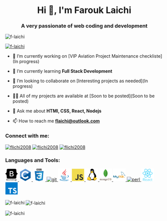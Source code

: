 <h1 align="center">Hi 👋, I'm Farouk Laichi</h1>
<h3 align="center">A very passionate of web coding and development</h3>

<p align="left"> <img src="https://komarev.com/ghpvc/?username=f-laichi&label=Profile%20views&color=0e75b6&style=flat" alt="f-laichi" /> </p>



<p align="left"> <a href="https://twitter.com/f-laichi" target="blank"><img src="https://img.shields.io/twitter/follow/f-laichi?logo=twitter&style=for-the-badge" alt="f-laichi" /></a> </p>

- 🔭 I’m currently working on [VIP Aviation Project Maintenance checkliste](In progress)

- 🌱 I’m currently learning **Full Stack Development**

- 👯 I’m looking to collaborate on [Interesting projects as needed](In progress)

- 👨‍💻 All of my projects are available at [Soon to be posted](Soon to be posted)

- 💬 Ask me about **HTMl, CSS, React, Nodejs**

- 📫 How to reach me **flaichi@outlook.com**

<h3 align="left">Connect with me:</h3>
<p align="left">
<a href="https://codepen.io/flichi2008" target="blank"><img align="center" src="https://raw.githubusercontent.com/rahuldkjain/github-profile-readme-generator/master/src/images/icons/Social/codepen.svg" alt="flichi2008" height="30" width="40" /></a>
<a href="https://twitter.com/flichi2008" target="blank"><img align="center" src="https://raw.githubusercontent.com/rahuldkjain/github-profile-readme-generator/master/src/images/icons/Social/twitter.svg" alt="flichi2008" height="30" width="40" /></a>
<a href="https://codesandbox.com/flichi2008" target="blank"><img align="center" src="https://raw.githubusercontent.com/rahuldkjain/github-profile-readme-generator/master/src/images/icons/Social/codesandbox.svg" alt="flichi2008" height="30" width="40" /></a>
</p>

<h3 align="left">Languages and Tools:</h3>
<p align="left"> <a href="https://getbootstrap.com" target="_blank" rel="noreferrer"> <img src="https://raw.githubusercontent.com/devicons/devicon/master/icons/bootstrap/bootstrap-plain-wordmark.svg" alt="bootstrap" width="40" height="40"/> </a> <a href="https://www.cprogramming.com/" target="_blank" rel="noreferrer"> <img src="https://raw.githubusercontent.com/devicons/devicon/master/icons/c/c-original.svg" alt="c" width="40" height="40"/> </a> <a href="https://www.w3schools.com/css/" target="_blank" rel="noreferrer"> <img src="https://raw.githubusercontent.com/devicons/devicon/master/icons/css3/css3-original-wordmark.svg" alt="css3" width="40" height="40"/> </a> <a href="https://git-scm.com/" target="_blank" rel="noreferrer"> <img src="https://www.vectorlogo.zone/logos/git-scm/git-scm-icon.svg" alt="git" width="40" height="40"/> </a> <a href="https://www.java.com" target="_blank" rel="noreferrer"> <img src="https://raw.githubusercontent.com/devicons/devicon/master/icons/java/java-original.svg" alt="java" width="40" height="40"/> </a> <a href="https://developer.mozilla.org/en-US/docs/Web/JavaScript" target="_blank" rel="noreferrer"> <img src="https://raw.githubusercontent.com/devicons/devicon/master/icons/javascript/javascript-original.svg" alt="javascript" width="40" height="40"/> </a> <a href="https://www.linux.org/" target="_blank" rel="noreferrer"> <img src="https://raw.githubusercontent.com/devicons/devicon/master/icons/linux/linux-original.svg" alt="linux" width="40" height="40"/> </a> <a href="https://www.mongodb.com/" target="_blank" rel="noreferrer"> <img src="https://raw.githubusercontent.com/devicons/devicon/master/icons/mongodb/mongodb-original-wordmark.svg" alt="mongodb" width="40" height="40"/> </a> <a href="https://www.mysql.com/" target="_blank" rel="noreferrer"> <img src="https://raw.githubusercontent.com/devicons/devicon/master/icons/mysql/mysql-original-wordmark.svg" alt="mysql" width="40" height="40"/> </a> <a href="https://www.perl.org/" target="_blank" rel="noreferrer"> <img src="https://api.iconify.design/logos-perl.svg" alt="perl" width="40" height="40"/> </a> <a href="https://reactjs.org/" target="_blank" rel="noreferrer"> <img src="https://raw.githubusercontent.com/devicons/devicon/master/icons/react/react-original-wordmark.svg" alt="react" width="40" height="40"/> </a> <a href="https://www.typescriptlang.org/" target="_blank" rel="noreferrer"> <img src="https://raw.githubusercontent.com/devicons/devicon/master/icons/typescript/typescript-original.svg" alt="typescript" width="40" height="40"/> </a> </p>

<p><img align="left" src="https://github-readme-stats.vercel.app/api/top-langs?username=f-laichi&show_icons=true&locale=en&layout=compact" alt="f-laichi" /></p>

<p>&nbsp;<img align="center" src="https://github-readme-stats.vercel.app/api?username=f-laichi&show_icons=true&locale=en" alt="f-laichi" /></p>

<p><img align="center" src="https://github-readme-streak-stats.herokuapp.com/?user=f-laichi&" alt="f-laichi" /></p>
